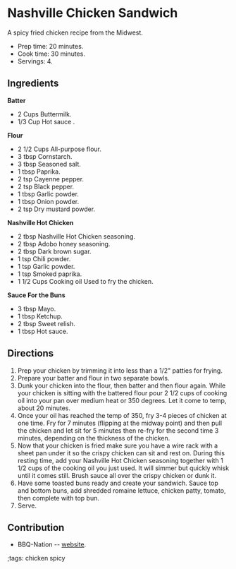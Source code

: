 # Nashville Chicken Sandwich

A spicy fried chicken recipe from the Midwest.

- Prep time: 20 minutes.
- Cook time: 30 minutes.
- Servings: 4.

## Ingredients

**Batter**

- 2 Cups Buttermilk.
- 1/3 Cup Hot sauce .

**Flour**

- 2 1/2 Cups All-purpose flour.
- 3 tbsp Cornstarch.
- 3 tbsp Seasoned salt.
- 1 tbsp Paprika.
- 2 tsp Cayenne pepper.
- 2 tsp Black pepper.
- 1 tbsp Garlic powder.
- 1 tbsp Onion powder.
- 2 tsp Dry mustard powder.

**Nashville Hot Chicken**

- 2 tbsp Nashville Hot Chicken seasoning.
- 2 tbsp Adobo honey seasoning.
- 2 tbsp Dark brown sugar.
- 1 tsp Chili powder.
- 1 tsp Garlic powder.
- 1 tsp Smoked paprika.
- 1 1/2 Cups Cooking oil Used to fry the chicken.

**Sauce For the Buns**

- 3 tbsp Mayo.
- 1 tbsp Ketchup.
- 2 tbsp Sweet relish.
- 1 tbsp Hot sauce.

## Directions

1. Prep your chicken by trimming it into less than a 1/2" patties for frying.
2. Prepare your batter and flour in two separate bowls.
3. Dunk your chicken into the flour, then batter and then flour again. While
   your chicken is sitting with the battered flour pour 2 1/2 cups of cooking
   oil into your pan over medium heat or 350 degrees. Let it come to temp, about
   20 minutes.
4. Once your oil has reached the temp of 350, fry 3-4 pieces of chicken at one
   time. Fry for 7 minutes (flipping at the midway point) and then pull the
   chicken and let sit for 5 minutes then re-fry for the second time 3 minutes,
   depending on the thickness of the chicken.
5. Now that your chicken is fried make sure you have a wire rack with a sheet
   pan under it so the crispy chicken can sit and rest on. During this resting
   time, add your Nashville Hot Chicken seasoning together with 1 1/2 cups of
   the cooking oil you just used. It will simmer but quickly whisk until it
   comes still. Brush sauce all over the crispy chicken or dunk it.
6. Have some toasted buns ready and create your sandwich. Sauce top and bottom
   buns, add shredded romaine lettuce, chicken patty, tomato, then complete with
   top bun.
7. Serve.

## Contribution

- BBQ-Nation -- [website](https://grillnationbbq.com/wprm_print/1538).

;tags: chicken spicy

